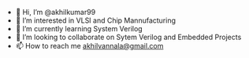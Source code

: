 - 👋 Hi, I’m @akhilkumar99
- 👀 I’m interested in VLSI and Chip Mannufacturing
- 🌱 I’m currently learning System Verilog
- 💞️ I’m looking to collaborate on Sytem Verilog and Embedded Projects
- 📫 How to reach me akhilvannala@gmail.com

<!---
akhilkumar99/akhilkumar99 is a ✨ special ✨ repository because its `README.md` (this file) appears on your GitHub profile.
You can click the Preview link to take a look at your changes.
--->
